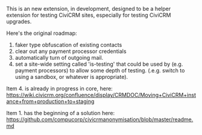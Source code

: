 This is an new extension, in development, designed to be a helper extension for testing CiviCRM sites, especially for testing CiviCRM upgrades.

Here's the original roadmap:
1. faker type obfuscation of existing contacts
2. clear out any payment processor credentials
3. automatically turn of outgoing mail.
4. set a site-wide setting called 'is-testing' that could be used by (e.g. payment processors) to allow some depth of testing. (.e.g. switch to using a sandbox, or whatever is appropriate).

Item 4. is already in progress in core, here: https://wiki.civicrm.org/confluence/display/CRMDOC/Moving+CiviCRM+instance+from+production+to+staging

Item 1. has the beginning of a solution here: https://github.com/compucorp/civicrmanonymisation/blob/master/readme.md
